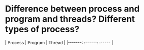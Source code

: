 # Difference between process and program and threads? Different types of process? 

| Process | Program | Thread |
|-------:  :------:   :----- |
